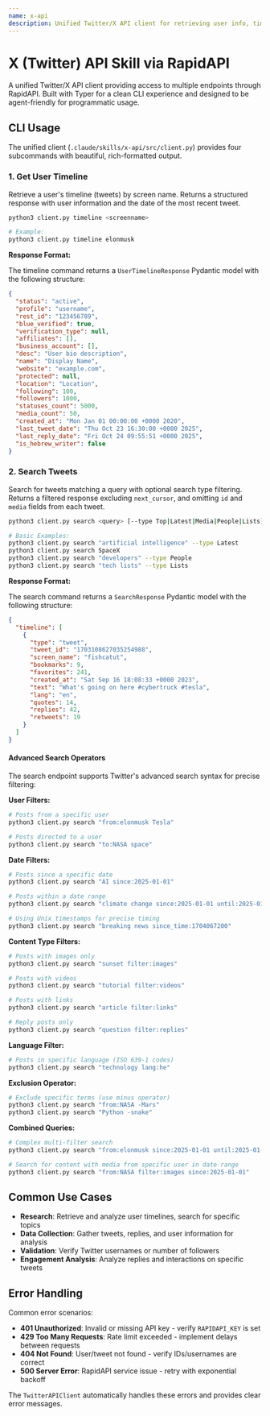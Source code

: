 ```yaml
---
name: x-api
description: Unified Twitter/X API client for retrieving user info, timelines, tweets, and replies via RapidAPI. Supports user lookup, timeline retrieval, tweet search, and reply fetching with a clean Typer-based CLI and agent-friendly Python interface.
---
```


# X (Twitter) API Skill via RapidAPI

A unified Twitter/X API client providing access to multiple endpoints through RapidAPI. Built with Typer for a clean CLI experience and designed to be agent-friendly for programmatic usage.

## CLI Usage

The unified client (`.claude/skills/x-api/src/client.py`) provides four subcommands with beautiful, rich-formatted output.

### 1. Get User Timeline

Retrieve a user's timeline (tweets) by screen name. Returns a structured response with user information and the date of the most recent tweet.

```bash
python3 client.py timeline <screenname>

# Example:
python3 client.py timeline elonmusk
```

**Response Format:**

The timeline command returns a `UserTimelineResponse` Pydantic model with the following structure:

```json
{
  "status": "active",
  "profile": "username",
  "rest_id": "123456789",
  "blue_verified": true,
  "verification_type": null,
  "affiliates": [],
  "business_account": [],
  "desc": "User bio description",
  "name": "Display Name",
  "website": "example.com",
  "protected": null,
  "location": "Location",
  "following": 100,
  "followers": 1000,
  "statuses_count": 5000,
  "media_count": 50,
  "created_at": "Mon Jan 01 00:00:00 +0000 2020",
  "last_tweet_date": "Thu Oct 23 16:30:00 +0000 2025",
  "last_reply_date": "Fri Oct 24 09:55:51 +0000 2025",
  "is_hebrew_writer": false
}
```

### 2. Search Tweets

Search for tweets matching a query with optional search type filtering. Returns a filtered response excluding `next_cursor`, and omitting `id` and `media` fields from each tweet.

```bash
python3 client.py search <query> [--type Top|Latest|Media|People|Lists]

# Basic Examples:
python3 client.py search "artificial intelligence" --type Latest
python3 client.py search SpaceX
python3 client.py search "developers" --type People
python3 client.py search "tech lists" --type Lists
```

**Response Format:**

The search command returns a `SearchResponse` Pydantic model with the following structure:

```json
{
  "timeline": [
    {
      "type": "tweet",
      "tweet_id": "1703108627035254988",
      "screen_name": "fishcatut",
      "bookmarks": 9,
      "favorites": 241,
      "created_at": "Sat Sep 16 18:08:33 +0000 2023",
      "text": "What's going on here #cybertruck #tesla",
      "lang": "en",
      "quotes": 14,
      "replies": 42,
      "retweets": 19
    }
  ]
}
```

#### Advanced Search Operators

The search endpoint supports Twitter's advanced search syntax for precise filtering:

**User Filters:**
```bash
# Posts from a specific user
python3 client.py search "from:elonmusk Tesla"

# Posts directed to a user
python3 client.py search "to:NASA space"
```

**Date Filters:**
```bash
# Posts since a specific date
python3 client.py search "AI since:2025-01-01"

# Posts within a date range
python3 client.py search "climate change since:2025-01-01 until:2025-01-31"

# Using Unix timestamps for precise timing
python3 client.py search "breaking news since_time:1704067200"
```

**Content Type Filters:**
```bash
# Posts with images only
python3 client.py search "sunset filter:images"

# Posts with videos
python3 client.py search "tutorial filter:videos"

# Posts with links
python3 client.py search "article filter:links"

# Reply posts only
python3 client.py search "question filter:replies"
```

**Language Filter:**
```bash
# Posts in specific language (ISO 639-1 codes)
python3 client.py search "technology lang:he"
```

**Exclusion Operator:**
```bash
# Exclude specific terms (use minus operator)
python3 client.py search "from:NASA -Mars"
python3 client.py search "Python -snake"
```

**Combined Queries:**
```bash
# Complex multi-filter search
python3 client.py search "from:elonmusk since:2025-01-01 until:2025-01-07 Tesla -filter:replies"

# Search for content with media from specific user in date range
python3 client.py search "from:NASA filter:images since:2025-01-01"
```

## Common Use Cases

- **Research**: Retrieve and analyze user timelines, search for specific topics
- **Data Collection**: Gather tweets, replies, and user information for analysis
- **Validation**: Verify Twitter usernames or number of followers
- **Engagement Analysis**: Analyze replies and interactions on specific tweets

## Error Handling

Common error scenarios:
- **401 Unauthorized**: Invalid or missing API key - verify `RAPIDAPI_KEY` is set
- **429 Too Many Requests**: Rate limit exceeded - implement delays between requests
- **404 Not Found**: User/tweet not found - verify IDs/usernames are correct
- **500 Server Error**: RapidAPI service issue - retry with exponential backoff

The `TwitterAPIClient` automatically handles these errors and provides clear error messages.
